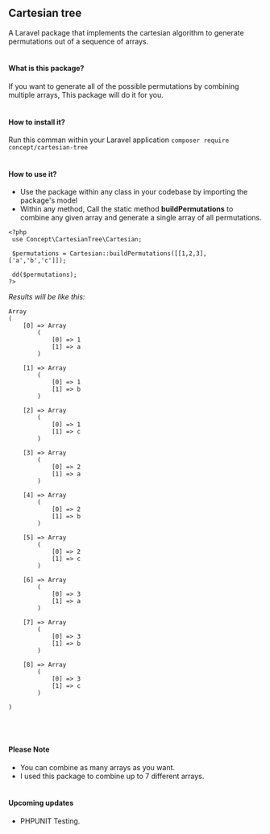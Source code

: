 ## Cartesian tree
A Laravel package that implements the cartesian algorithm to generate permutations out of a sequence of arrays.
<br><br>
#### What is this package?
If you want to generate all of the possible permutations by combining multiple arrays, 
This package will do it for you.
<br><br>

#### How to install it?
Run this comman within your Laravel application
    ```
    composer require concept/cartesian-tree
    ```
<br><br>
#### How to use it?
* Use the package within any class in your codebase by importing the package's model 		
* Within any method, Call the static method __buildPermutations__ to combine any given array and generate a single array of all permutations.

```
<?php
 use Concept\CartesianTree\Cartesian;
 
 $permutations = Cartesian::buildPermutations([[1,2,3],['a','b','c']]);
 
 dd($permutations);
?>
```
_Results will be like this:_

```
Array
(
    [0] => Array
        (
            [0] => 1
            [1] => a
        )

    [1] => Array
        (
            [0] => 1
            [1] => b
        )

    [2] => Array
        (
            [0] => 1
            [1] => c
        )

    [3] => Array
        (
            [0] => 2
            [1] => a
        )

    [4] => Array
        (
            [0] => 2
            [1] => b
        )

    [5] => Array
        (
            [0] => 2
            [1] => c
        )

    [6] => Array
        (
            [0] => 3
            [1] => a
        )

    [7] => Array
        (
            [0] => 3
            [1] => b
        )

    [8] => Array
        (
            [0] => 3
            [1] => c
        )

)
```
<br><br>
#### Please Note 
* You can combine as many arrays as you want.
* I used this package to combine up to 7 different arrays.
<br><br>
#### Upcoming updates
* PHPUNIT Testing.
